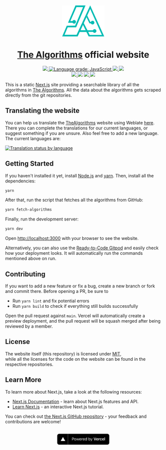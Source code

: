 <p align="center">
  <a href="https://the-algorithms.com">
    <img src="./public/logo_t.svg" height="100">
  </a>
  <h1 align="center"><a href="https://github.com/TheAlgorithms/">The Algorithms</a> official website</h1>
</p>

<p align="center">

  <a href="https://gitpod.io/#https://github.com/TheAlgorithms/website">
    <img src="https://img.shields.io/badge/Gitpod-Ready--to--Code-blue?logo=gitpod" height="20">
  </a>

  <a href="https://lgtm.com/projects/g/TheAlgorithms/website/context:javascript">
    <img alt="Language grade: JavaScript" src="https://img.shields.io/lgtm/grade/javascript/g/TheAlgorithms/website.svg?logo=lgtm&logoWidth=18"/>
  </a>

  <a href="https://github.com/TheAlgorithms/website/actions/workflows/codeql-analysis.yml">
    <img src="https://github.com/TheAlgorithms/website/actions/workflows/codeql-analysis.yml/badge.svg" height="20">
  </a>

  <a href="https://discord.gg/c7MnfGFGa6">
    <img src="https://img.shields.io/discord/808045925556682782.svg?logo=discord&colorB=7289DA" height="20">
  </a>

  <br />

  <a href="https://liberapay.com/TheAlgorithms">
    <img src="https://img.shields.io/liberapay/receives/TheAlgorithms.svg?logo=liberapay" height="20">
  </a>

  <img src="https://img.shields.io/github/repo-size/TheAlgorithms/website?color=blue" height="20">

  <a href="https://hosted.weblate.org/engage/TheAlgorithms/?utm_source=widget">
    <img src="https://hosted.weblate.org/widgets/TheAlgorithms/-/svg-badge.svg" height="20">
  </a>

  <a href="https://gitter.im/TheAlgorithms">
    <img src="https://img.shields.io/badge/Chat-Gitter-ff69b4.svg?label=Chat&logo=gitter" height="20">
  </a>
</p>

This is a static [Next.js](https://nextjs.org/) site providing a searchable library of all the algorithms in [The Algorithms](https://github.com/TheAlgorithms). All the data about the algorithms gets scraped directly from the git repositories.

## Translating the website

You can help us translate the [TheAlgorithms](https://the-algorithms.com) website using Weblate [here](https://hosted.weblate.org/engage/TheAlgorithms/?utm_source=widget). There you can complete the translations for our current languages, or suggest something if you are unsure. Also feel free to add a new language. The current languages are:

[![Translation status by language](https://hosted.weblate.org/widgets/TheAlgorithms/-/common/multi-auto.svg)](https://hosted.weblate.org/projects/TheAlgorithms/common/?utm_source=widget)

## Getting Started

If you haven't installed it yet, install [Node.js](https://nodejs.org/en/) and [yarn](https://classic.yarnpkg.com/en/docs/install#windows-stable). Then, install all the dependencies:

```bash
yarn
```

After that, run the script that fetches all the algorithms from GitHub:

```bash
yarn fetch-algorithms
```

Finally, run the development server:

```bash
yarn dev
```

Open [http://localhost:3000](http://localhost:3000) with your browser to see the website.

Alternatively, you can also use the [Ready-to-Code Gitpod](https://gitpod.io/#https://github.com/TheAlgorithms/website) and easily check how your deployment looks. It will automatically run the commands mentioned above on run.

## Contributing

If you want to add a new feature or fix a bug, create a new branch or fork and commit there. Before opening a PR, be sure to

- Run `yarn lint` and fix potential errors
- Run `yarn build` to check if everything still builds successfully

Open the pull request against `main`. Vercel will automatically create a preview deployment, and the pull request will be squash merged after being reviewed by a member.

## License

The website itself (this repository) is licensed under [MIT](https://github.com/TheAlgorithms/website/blob/main/LICENSE),\
while all the licenses for the code on the website can be found in the respective repositories.

## Learn More

To learn more about Next.js, take a look at the following resources:

- [Next.js Documentation](https://nextjs.org/docs) - learn about Next.js features and API.
- [Learn Next.js](https://nextjs.org/learn) - an interactive Next.js tutorial.

You can check out [the Next.js GitHub repository](https://github.com/vercel/next.js/) - your feedback and contributions are welcome!
<br /><br />

<p align="center">
  <a href="https://vercel.com?utm_source=thealgorithms&utm_campaign=oss">
    <img src="./public/powered-by-vercel.svg" height="35px" alt="Powered by Vercel" />
  </a>
</p>
